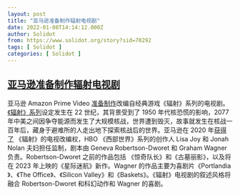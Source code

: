 ```yaml
---
layout: post
title: "亚马逊准备制作辐射电视剧"
date: 2022-01-08T14:14:12.000Z
author: Solidot
from: https://www.solidot.org/story?sid=70292
tags: [ Solidot ]
categories: [ Solidot ]
---
```

<!--1641651252000-->
[亚马逊准备制作辐射电视剧](https://www.solidot.org/story?sid=70292)
------

<div>
亚马逊 Amazon Prime Video <a href="https://arstechnica.com/gaming/2022/01/amazons-fallout-tv-series-is-about-to-enter-production/" target="_blank">准备制作</a>改编自经典游戏《辐射》系列的电视剧。<a href="https://zh.wikipedia.org/wiki/%E7%95%B0%E5%A1%B5%E9%A4%98%E7%94%9F%E7%B3%BB%E5%88%97">《辐射》系列</a>设定发生在 22 世纪，其背景受到了 1950 年代核恐慌的影响，2077 年中美之间因争夺能源而发生了大规模核战，世界遭到毁灭，故事就发生在核战一百年后，藏身于避难所的人走出地下探索核战后的世界。亚马逊在 2020 年<a href="https://www.solidot.org/story?sid=64847">获得了</a> 《辐射》的电视改编权，HBO 《西部世界》系列的创作人  Lisa Joy 和 Jonah Nolan 夫妇担任监制，剧本由 Geneva Robertson-Dworet 和 Graham Wagner 负责。Robertson-Dworet 之前的作品包括 《惊奇队长》和《古墓丽影》，以及将在 2023 年上映的《星际迷航》新作。Wagner 的作品主要为喜剧片《Portlandia 》、《The Office》、《Silicon Valley》和《Baskets》。《辐射》电视剧的叙述风格将融合 Robertson-Dworet 和科幻动作和 Wagner 的喜剧。
</div>
